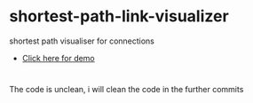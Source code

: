 # shortest-path-link-visualizer
shortest path visualiser for connections

- [Click here for demo](https://shreyaskapale.github.io/shortest-path-link-visualizer/)


#
The code is unclean, i will clean the code in the further commits
